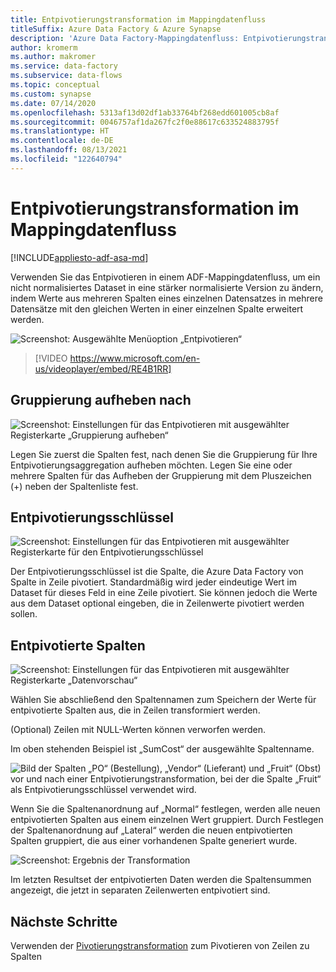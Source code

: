 ```yaml
---
title: Entpivotierungstransformation im Mappingdatenfluss
titleSuffix: Azure Data Factory & Azure Synapse
description: 'Azure Data Factory-Mappingdatenfluss: Entpivotierungstransformation'
author: kromerm
ms.author: makromer
ms.service: data-factory
ms.subservice: data-flows
ms.topic: conceptual
ms.custom: synapse
ms.date: 07/14/2020
ms.openlocfilehash: 5313af13d02df1ab33764bf268edd601005cb8af
ms.sourcegitcommit: 0046757af1da267fc2f0e88617c633524883795f
ms.translationtype: HT
ms.contentlocale: de-DE
ms.lasthandoff: 08/13/2021
ms.locfileid: "122640794"
---
```

# <a name="unpivot-transformation-in-mapping-data-flow"></a>Entpivotierungstransformation im Mappingdatenfluss

[!INCLUDE[appliesto-adf-asa-md](includes/appliesto-adf-asa-md.md)]

Verwenden Sie das Entpivotieren in einem ADF-Mappingdatenfluss, um ein nicht normalisiertes Dataset in eine stärker normalisierte Version zu ändern, indem Werte aus mehreren Spalten eines einzelnen Datensatzes in mehrere Datensätze mit den gleichen Werten in einer einzelnen Spalte erweitert werden.

![Screenshot: Ausgewählte Menüoption „Entpivotieren“](media/data-flow/unpivot1.png "Entpivotierungsoptionen 1")

> [!VIDEO https://www.microsoft.com/en-us/videoplayer/embed/RE4B1RR]

## <a name="ungroup-by"></a>Gruppierung aufheben nach

![Screenshot: Einstellungen für das Entpivotieren mit ausgewählter Registerkarte „Gruppierung aufheben“](media/data-flow/unpivot5.png "Entpivotierungsoptionen 2")

Legen Sie zuerst die Spalten fest, nach denen Sie die Gruppierung für Ihre Entpivotierungsaggregation aufheben möchten. Legen Sie eine oder mehrere Spalten für das Aufheben der Gruppierung mit dem Pluszeichen (+) neben der Spaltenliste fest.

## <a name="unpivot-key"></a>Entpivotierungsschlüssel

![Screenshot: Einstellungen für das Entpivotieren mit ausgewählter Registerkarte für den Entpivotierungsschlüssel](media/data-flow/unpivot6.png "Entpivotierungsoptionen 3")

Der Entpivotierungsschlüssel ist die Spalte, die Azure Data Factory von Spalte in Zeile pivotiert. Standardmäßig wird jeder eindeutige Wert im Dataset für dieses Feld in eine Zeile pivotiert. Sie können jedoch die Werte aus dem Dataset optional eingeben, die in Zeilenwerte pivotiert werden sollen.

## <a name="unpivoted-columns"></a>Entpivotierte Spalten

![Screenshot: Einstellungen für das Entpivotieren mit ausgewählter Registerkarte „Datenvorschau“](media/data-flow//unpivot7.png "Entpivotierungsoptionen 4")

Wählen Sie abschließend den Spaltennamen zum Speichern der Werte für entpivotierte Spalten aus, die in Zeilen transformiert werden.

(Optional) Zeilen mit NULL-Werten können verworfen werden.

Im oben stehenden Beispiel ist „SumCost“ der ausgewählte Spaltenname.

![Bild der Spalten „PO“ (Bestellung), „Vendor“ (Lieferant) und „Fruit“ (Obst) vor und nach einer Entpivotierungstransformation, bei der die Spalte „Fruit“ als Entpivotierungsschlüssel verwendet wird.](media/data-flow/unpivot3.png)

Wenn Sie die Spaltenanordnung auf „Normal“ festlegen, werden alle neuen entpivotierten Spalten aus einem einzelnen Wert gruppiert. Durch Festlegen der Spaltenanordnung auf „Lateral“ werden die neuen entpivotierten Spalten gruppiert, die aus einer vorhandenen Spalte generiert wurde.

![Screenshot: Ergebnis der Transformation](media/data-flow//unpivot7.png "Entpivotierungsoptionen 5")

Im letzten Resultset der entpivotierten Daten werden die Spaltensummen angezeigt, die jetzt in separaten Zeilenwerten entpivotiert sind.

## <a name="next-steps"></a>Nächste Schritte

Verwenden der [Pivotierungstransformation](data-flow-pivot.md) zum Pivotieren von Zeilen zu Spalten
